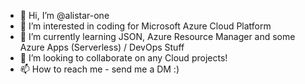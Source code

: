 - 👋 Hi, I’m @alistar-one
- 👀 I’m interested in coding for Microsoft Azure Cloud Platform
- 🌱 I’m currently learning JSON, Azure Resource Manager and some Azure Apps (Serverless) / DevOps Stuff
- 💞️ I’m looking to collaborate on any Cloud projects!
- 📫 How to reach me - send me a DM :)

<!---
alistar-one/alistar-one is a ✨ special ✨ repository because its `README.md` (this file) appears on your GitHub profile.
You can click the Preview link to take a look at your changes.
--->
